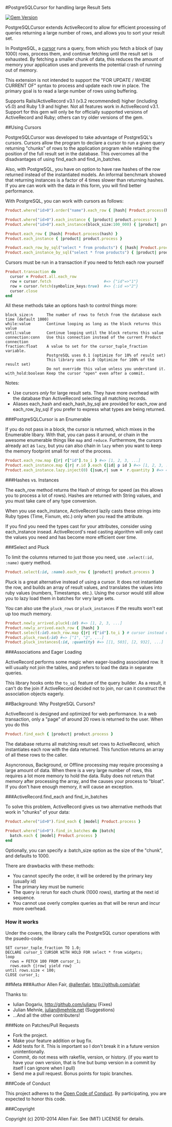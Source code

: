 #PostgreSQLCursor for handling large Result Sets

[![Gem Version](https://badge.fury.io/rb/postgresql_cursor.svg)](http://badge.fury.io/rb/postgresql_cursor)

PostgreSQLCursor extends ActiveRecord to allow for efficient processing of queries
returning a large number of rows, and allows you to sort your result set.

In PostgreSQL, a
[cursor](http://www.postgresql.org/docs/9.4/static/plpgsql-cursors.html)
runs a query, from which you fetch a block of
(say 1000) rows, process them, and continue fetching until the result
set is exhausted. By fetching a smaller chunk of data, this reduces the
amount of memory your application uses and prevents the potential crash
of running out of memory.

This extension is not intended to support the "FOR UPDATE / WHERE
CURRENT OF" syntax to process and update each row in place. The primary
goal is to read a large number of rows using buffering.

Supports Rails/ActiveRecord v3.1 (v3.2 recommended) higher (including
v5.0) and Ruby 1.9 and higher. Not all features work in ActiveRecord v3.1.
Support for this gem will only be for officially supported versions of
ActiveRecord and Ruby; others can try older versions of the gem.

##Using Cursors

PostgreSQLCursor was developed to take advantage of PostgreSQL's cursors. Cursors allow the program
to declare a cursor to run a given query returning "chunks" of rows to the application program while
retaining the position of the full result set in the database. This overcomes all the disadvantages
of using find_each and find_in_batches.

Also, with PostgreSQL, you have on option to have raw hashes of the row returned instead of the
instantiated models. An informal benchmark showed that returning instances is a factor of 4 times
slower than returning hashes. If you are can work with the data in this form, you will find better
performance.

With PostgreSQL, you can work with cursors as follows:

```ruby
Product.where("id>0").order("name").each_row { |hash| Product.process(hash) }

Product.where("id>0").each_instance { |product| product.process! }
Product.where("id>0").each_instance(block_size:100_000) { |product| product.process }

Product.each_row { |hash| Product.process(hash) }
Product.each_instance { |product| product.process }

Product.each_row_by_sql("select * from products") { |hash| Product.process(hash) }
Product.each_instance_by_sql("select * from products") { |product| product.process }
```

Cursors must be run in a transaction if you need to fetch each row yourself

```ruby
Product.transaction do
  cursor = Product.all.each_row
  row = cursor.fetch                       #=> {"id"=>"1"}
  row = cursor.fetch(symbolize_keys:true)  #=> {:id =>"2"}
  cursor.close
end
```

All these methods take an options hash to control things more:

    block_size:n      The number of rows to fetch from the database each time (default 1000)
    while:value       Continue looping as long as the block returns this value
    until:value       Continue looping until the block returns this value
    connection:conn   Use this connection instead of the current Product connection
    fraction:float    A value to set for the cursor_tuple_fraction variable.
                      PostgreSQL uses 0.1 (optimize for 10% of result set)
                      This library uses 1.0 (Optimize for 100% of the result set)
                      Do not override this value unless you understand it.
    with_hold:boolean Keep the cursor "open" even after a commit.

Notes:

* Use cursors *only* for large result sets. They have more overhead with the database
  than ActiveRecord selecting all matching records.
* Aliases each_hash and each_hash_by_sql are provided for each_row and each_row_by_sql
  if you prefer to express what types are being returned.

###PostgreSQLCursor is an Enumerable

If you do not pass in a block, the cursor is returned, which mixes in the Enumerable
libary. With that, you can pass it around, or chain in the awesome enumerable things
like `map` and `reduce`. Furthermore, the cursors already act as `lazy`, but you can
also chain in `lazy` when you want to keep the memory footprint small for rest of the process.

```ruby
Product.each_row.map {|r| r["id"].to_i } #=> [1, 2, 3, ...]
Product.each_instance.map {|r| r.id }.each {|id| p id } #=> [1, 2, 3, ...]
Product.each_instance.lazy.inject(0) {|sum,r| sum +  r.quantity } #=> 499500
```
###Hashes vs. Instances

The each_row method returns the Hash of strings for speed (as this allows you to process a lot of rows).
Hashes are returned with String values, and you must take care of any type conversion.

When you use each_instance, ActiveRecord lazily casts these strings into
Ruby types (Time, Fixnum, etc.) only when you read the attribute.

If you find you need the types cast for your attributes, consider using each_instance
insead. ActiveRecord's read casting algorithm will only cast the values you need and
has become more efficient over time.

###Select and Pluck

To limit the columns returned to just those you need, use `.select(:id, :name)`
query method.

```ruby
Product.select(:id, :name).each_row { |product| product.process }
```

Pluck is a great alternative instead of using a cursor. It does not instantiate
the row, and builds an array of result values, and translates the values into ruby
values (numbers, Timestamps. etc.). Using the cursor would still allow you to lazy
load them in batches for very large sets.

You can also use the `pluck_rows` or `pluck_instances` if the results
won't eat up too much memory.

```ruby
Product.newly_arrived.pluck(:id) #=> [1, 2, 3, ...]
Product.newly_arrived.each_row { |hash| }
Product.select(:id).each_row.map {|r| r["id"].to_i } # cursor instead of pluck
Product.pluck_rows(:id) #=> ["1", "2", ...]
Product.pluck_instances(:id, :quantity) #=> [[1, 503], [2, 932], ...]
```

###Associations and Eager Loading

ActiveRecord performs some magic when eager-loading associated row. It
will usually not join the tables, and prefers to load the data in
separate queries.

This library hooks onto the `to_sql` feature of the query builder. As a
result, it can't do the join if ActiveRecord decided not to join, nor
can it construct the association objects eagerly.

##Background: Why PostgreSQL Cursors?

ActiveRecord is designed and optimized for web performance. In a web transaction, only a "page" of
around 20 rows is returned to the user. When you do this

```ruby
Product.find_each { |product| product.process }
```

The database returns all matching result set rows to ActiveRecord, which instantiates each row with
the data returned. This function returns an array of all these rows to the caller.

Asyncronous, Background, or Offline processing may require processing a large amount of data.
When there is a very large number of rows, this requires a lot more memory to hold the data. Ruby
does not return that memory after processing the array, and the causes your process to "bloat". If you
don't have enough memory, it will cause an exception.

###ActiveRecord.find_each and find_in_batches

To solve this problem, ActiveRecord gives us two alternative methods that work in "chunks" of your data:

```ruby
Product.where("id>0").find_each { |model| Product.process }

Product.where("id>0").find_in_batches do |batch|
  batch.each { |model| Product.process }
end
```

Optionally, you can specify a :batch_size option as the size of the "chunk", and defaults to 1000.

There are drawbacks with these methods:

* You cannot specify the order, it will be ordered by the primary key (usually id)
* The primary key must be numeric
* The query is rerun for each chunk (1000 rows), starting at the next id sequence.
* You cannot use overly complex queries as that will be rerun and incur more overhead.

### How it works

Under the covers, the library calls the PostgreSQL cursor operations
with the psuedo-code:

    SET cursor_tuple_fraction TO 1.0;
    DECLARE cursor_1 CURSOR WITH HOLD FOR select * from widgets;
    loop
      rows = FETCH 100 FROM cursor_1;
      rows.each {|row| yield row}
    until rows.size < 100;
    CLOSE cursor_1;

##Meta
###Author
Allen Fair, [@allenfair](https://twitter.com/allenfair), http://github.com/afair

Thanks to:

* Iulian Dogariu, http://github.com/iulianu (Fixes)
* Julian Mehnle, julian@mehnle.net (Suggestions)
* ...And all the other contributers!

###Note on Patches/Pull Requests

* Fork the project.
* Make your feature addition or bug fix.
* Add tests for it. This is important so I don't break it in a
  future version unintentionally.
* Commit, do not mess with rakefile, version, or history.
  (if you want to have your own version, that is fine but bump version in a commit by itself I can ignore when I pull)
* Send me a pull request. Bonus points for topic branches.

###Code of Conduct

This project adheres to the [Open Code of Conduct](http://todogroup.org/opencodeofconduct/#postgresql_cursor/2016@allenfair.com).
By participating, you are expected to honor this code.

###Copyright

Copyright (c) 2010-2014 Allen Fair. See (MIT) LICENSE for details.
